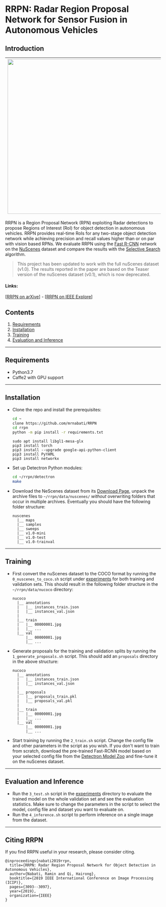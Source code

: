 # RRPN: Radar Region Proposal Network for Sensor Fusion in Autonomous Vehicles

## Introduction


|<img src="images/2_gt.jpg" width="500px"> | <img src="images/2_prop.jpg" width="500px"> | <img src="images/2_det.jpg" width="500px">
|- | - | -|

RRPN is a Region Proposal Network (RPN) exploiting Radar detections to propose
Regions of Interest (RoI) for object detection in autonomous vehicles. RRPN provides
real-time RoIs for any two-stage object detection network while achieving precision
and recall values higher than or on par with vision based RPNs. We evaluate RRPN
using the [Fast R-CNN](https://arxiv.org/abs/1504.08083) network on the
[NuScenes](https://www.nuscenes.org/) dataset and compare the results with the
[Selective Search](https://ivi.fnwi.uva.nl/isis/publications/2013/UijlingsIJCV2013/UijlingsIJCV2013.pdf)
algorithm.


> This project has been updated to work with the full nuScenes dataset (v1.0).
> The results reported in the paper are based on the Teaser version of the 
> nuScenes dataset (v0.1), which is now deprecated.

#### Links:
[[RRPN on arXive](https://arxiv.org/abs/1905.00526)] - [[RRPN on IEEE Explore](https://ieeexplore.ieee.org/abstract/document/8803392)]

## Contents

1. [Requirements](#requirements)
2. [Installation](#installation)
3. [Training](#training)
4. [Evaluation and Inference](#evaluation-and-inference)
--------------------------------------------------------------------------------
## Requirements

- Python3.7
- Caffe2 with GPU support
--------------------------------------------------------------------------------
## Installation

- Clone the repo and install the prerequisites:

  ```bash
  cd ~
  clone https://github.com/mrnabati/RRPN
  cd rrpn
  python -m pip install -r requirements.txt
  ```
  
  ```
  sudo apt install libgl1-mesa-glx
  pip3 install torch
  pip3 install --upgrade google-api-python-client
  pip3 install PyYAML
  pip3 install networkx

- Set up Detectron Python modules:

  ```bash
  cd ~/rrpn/detectron 
  make
  ```

- Download the NeScenes dataset from its [Download Page](https://www.nuscenes.org/download), 
  unpack the archive files to `~/rrpn/data/nuscenes/` _without_
  overwriting folders that occur in multiple archives. Eventually you should
  have the following folder structure:

  ```
  nuscenes
    |__ maps
    |__ samples
    |__ sweeps
    |__ v1.0-mini
    |__ v1.0-test
    |__ v1.0-trainval
  ```

--------------------------------------------------------------------------------
## Training
- First convert the nuScenes dataset to the COCO format by running the `0_nuscenes_to_coco.sh`
script under [experiments](./experiments/) for both training and validation sets.
This should result in the following folder structure in the `~/rrpn/data/nucoco` directory:

  ```
  nucoco
    |__ annotations
    |   |__ instances_train.json
    |   |__ instances_val.json
    |
    |__ train
    |   |__ 00000001.jpg
    |   |__ ...
    |__ val
        |__ 00000001.jpg
        |__ ...
  ```

- Generate proposals for the training and validation splits by running the `1_generate_proposals.sh` script. This should add an `proposals` directory in the 
above structure:

  ```
  nucoco
    |__ annotations
    |   |__ instances_train.json
    |   |__ instances_val.json
    |
    |__ proposals
    |   |__ proposals_train.pkl
    |   |__ proposals_val.pkl
    |
    |__ train
    |   |__ 00000001.jpg
    |   |__ ...
    |__ val
        |__ 00000001.jpg
        |__ ...
  ```

- Start training by running the `2_train.sh` script. Change the config file and 
other parameters in the script as you wish. If you don't want to train from 
scratch, download the pre-trained Fast-RCNN model based on your
selected config file from the [Detectron Model Zoo](https://github.com/facebookresearch/Detectron/blob/master/MODEL_ZOO.md) and fine-tune it on the nuScenes dataset.

--------------------------------------------------------------------------------
## Evaluation and Inference
- Run the `3_test.sh` script in the [experiments](./experiments/) directory to evaluate the trained model on the whole validation set and see the evaluation statistics. Make sure to change the parameters in the script to select the model, config file and dataset you want to evaluate on.
- Run the `4_inference.sh` script to perform inference on a single image from the dataset.

--------------------------------------------------------------------------------
## Citing RRPN
If you find RRPN useful in your research, please consider citing.
```
@inproceedings{nabati2019rrpn,
  title={RRPN: Radar Region Proposal Network for Object Detection in Autonomous Vehicles},
  author={Nabati, Ramin and Qi, Hairong},
  booktitle={2019 IEEE International Conference on Image Processing (ICIP)},
  pages={3093--3097},
  year={2019},
  organization={IEEE}
}
```
